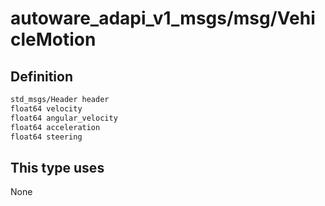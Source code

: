 <!-- This file is generated by a tool. Do not edit directly. -->

# autoware_adapi_v1_msgs/msg/VehicleMotion

## Definition

```txt
std_msgs/Header header
float64 velocity
float64 angular_velocity
float64 acceleration
float64 steering
```

## This type uses

None
